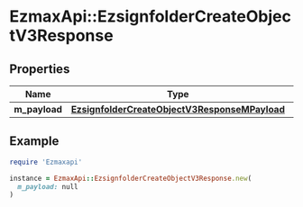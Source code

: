 # EzmaxApi::EzsignfolderCreateObjectV3Response

## Properties

| Name | Type | Description | Notes |
| ---- | ---- | ----------- | ----- |
| **m_payload** | [**EzsignfolderCreateObjectV3ResponseMPayload**](EzsignfolderCreateObjectV3ResponseMPayload.md) |  |  |

## Example

```ruby
require 'Ezmaxapi'

instance = EzmaxApi::EzsignfolderCreateObjectV3Response.new(
  m_payload: null
)
```

